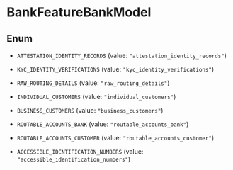 

# BankFeatureBankModel

## Enum


* `ATTESTATION_IDENTITY_RECORDS` (value: `"attestation_identity_records"`)

* `KYC_IDENTITY_VERIFICATIONS` (value: `"kyc_identity_verifications"`)

* `RAW_ROUTING_DETAILS` (value: `"raw_routing_details"`)

* `INDIVIDUAL_CUSTOMERS` (value: `"individual_customers"`)

* `BUSINESS_CUSTOMERS` (value: `"business_customers"`)

* `ROUTABLE_ACCOUNTS_BANK` (value: `"routable_accounts_bank"`)

* `ROUTABLE_ACCOUNTS_CUSTOMER` (value: `"routable_accounts_customer"`)

* `ACCESSIBLE_IDENTIFICATION_NUMBERS` (value: `"accessible_identification_numbers"`)



